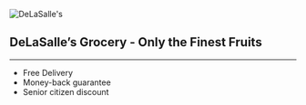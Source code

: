 ![DeLaSalle's](https://home.manhattan.edu/~marc.waldman/images/dls.png)
## DeLaSalle’s Grocery - Only the Finest Fruits

---
- Free Delivery
- Money-back guarantee
- Senior citizen discount
